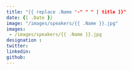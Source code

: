 ```yaml
---
title: "{{ replace .Name "-" " " | title }}"
date: {{ .Date }}
image: "/images/speakers/{{ .Name }}.jpg"
images: 
 - /images/speakers/{{ .Name }}.jpg
designation : 
twitter: 
linkedin: 
github: 
---
```

